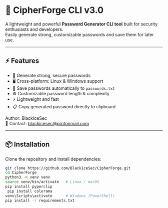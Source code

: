 # 🔐 CipherForge CLI v3.0

A lightweight and powerful **Password Generator CLI tool** built for security enthusiasts and developers.  
Easily generate strong, customizable passwords and save them for later use.

---

## ⚡ Features

- 🔑 Generate strong, secure passwords  
- 🖥️ Cross-platform: Linux & Windows support  
- 💾 Save passwords automatically to `passwords.txt`  
- ⚙️ Customizable password length & complexity  
- ⚡ Lightweight and fast  
- 📋 Copy generated password directly to clipboard  

 Author: BlackIceSec  
📧 Contact: blackicesec@protonmail.com 


---

## 📦 Installation

Clone the repository and install dependencies:

```bash
git clone https://github.com/BlackIceSec/CipherForge.git
cd CipherForge
python3 -m venv venv
source venv/bin/activate   # Linux / macOS
pip install pyperclip 
 pip install colorama
venv\Scripts\activate      # Windows (PowerShell)
pip install -r requirements.txt


